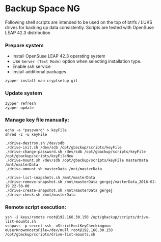Backup Space NG
===============
Following shell scripts are intended to be used on the top of btrfs / LUKS drives for backing up data consistently.
Scripts are tested with OpenSuse LEAP 42.3 distribution.

### Prepare system
* Install OpenSuse LEAP 42.3 operating system
* Use `Server (Text Mode)` option when selecting installation type.
* Enable ssh service
* Install additional packages
```
zypper install man cryptsetup git
```

### Update system
```
zypper refresh
zypper update
```

### Manage key file manually:
```
echo -e "password" > keyFile  
shred -z -u keyFile
```
```
./drive-destroy.sh /dev/sdb
./drive-init.sh /dev/sdb /opt/gbackup/scripts/keyFile
./drive-change-password.sh /dev/sdb /opt/gbackup/scripts/keyFile /opt/gbackup/scripts/keyFileNew
./drive-mount.sh /dev/sdb /opt/gbackup/scripts/keyFile masterData /mnt/masterData
./drive-umount.sh masterData /mnt/masterData
```

```
./drive-list-snapshots.sh /mnt/masterData
./drive-remove-snapshot.sh /mnt/masterData gergej/masterData_2016-02-19_22-50-00
./drive-create-snapshot.sh /mnt/masterData gergej
./drive-check.sh /mnt/masterData
```

### Remote script execution:
```
ssh -i keys/remote root@192.168.30.150 /opt/gbackup/scripts/drive-list-mounts.sh
sshpass -p secret ssh -oStrictHostKeyChecking=no -oUserKnownHostsFile=/dev/null root@192.168.30.150 /opt/gbackup/scripts/drive-list-mounts.sh
```


